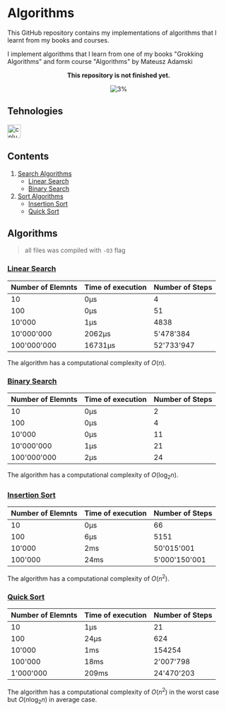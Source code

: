 # Algorithms

This GitHub repository contains my implementations of algorithms that I learnt from my books and courses.

I implement algorithms that I learn from one of my books "Grokking Algorithms" and form course "Algorithms" by Mateusz Adamski

<div align="center">
<b>This repository is not finished yet.</b>

![3%](https://progress-bar.xyz/3/)
</div>

## Tehnologies

<img src="https://cdn.jsdelivr.net/gh/devicons/devicon/icons/cplusplus/cplusplus-original.svg" height="30" alt="cplusplus  logo"  />

## Contents

1. [Search Algorithms](./searchAlgorithms/)
	- [Linear Search](#linear-search)
	- [Binary Search](#binary-search)
2. [Sort Algorithms](./sortAlgorithms/)
	- [Insertion Sort](#insertion-sort)
	- [Quick Sort](#quick-sort)


## Algorithms

>all files was compiled with `-O3` flag

### [Linear Search](./searchAlgorithms/linearSearch.cpp)

|Number of Elemnts|Time of execution|Number of Steps|
|---|---|---|
|10|0μs|4|
|100|0μs|51|
|10'000|1μs|4838|
|10'000'000|2062μs|5'478'384|
|100'000'000|16731μs|52'733'947|

The algorithm has a computational complexity of $O(n)$.

### [Binary Search](./searchAlgorithms/binarySearch.cpp)

|Number of Elemnts|Time of execution|Number of Steps|
|---|---|---|
|10|0μs|2|
|100|0μs|4|
|10'000|0μs|11|
|10'000'000|1μs|21|
|100'000'000|2μs|24|

The algorithm has a computational complexity of $O(\log_2n)$.

### [Insertion Sort](./sortAlgorithms/insertionSort.cpp)

|Number of Elemnts|Time of execution|Number of Steps|
|---|---|---|
|10|0μs|66|
|100|6μs|5151|
|10'000|2ms|50'015'001|
|100'000|24ms|5'000'150'001|

The algorithm has a computational complexity of $O(n^2)$.

### [Quick Sort](./sortAlgorithms/quickSort.cpp)

|Number of Elemnts|Time of execution|Number of Steps|
|---|---|---|
|10|1μs|21|
|100|24μs|624|
|10'000|1ms|154254|
|100'000|18ms|2'007'798|
|1'000'000|209ms|24'470'203|

The algorithm has a computational complexity of $O(n^2)$ in the worst case but $O(n\log_2n)$ in average case.
